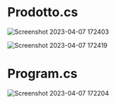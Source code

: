 # Prodotto.cs
![Screenshot 2023-04-07 172403](https://user-images.githubusercontent.com/113249037/230634601-02008116-d708-4deb-b1b1-d26a62543d0d.png)

![Screenshot 2023-04-07 172419](https://user-images.githubusercontent.com/113249037/230634606-08fe9a8e-5a0b-43f3-ad91-711a1625dd15.png)

# Program.cs
![Screenshot 2023-04-07 172204](https://user-images.githubusercontent.com/113249037/230634597-42bbe19b-c63b-4de0-81de-559e43a6e185.png)
